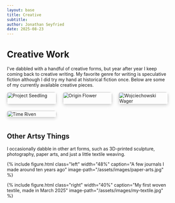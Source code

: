 ```yaml
---
layout: base
title: Creative
subtitle: 
author: Jonathan Seyfried
date: 2025-08-23
---
```


# Creative Work
I've dabbled with a handful of creative forms, but year after year I keep coming back to creative writing. My favorite genre for writing is speculative fiction although I did try my hand at historical fiction once. Below are some of my currently available creative pieces.

<div class="bookshelf">
  <a href="https://www.amazon.com/Project-Seedling-Short-Jonathan-Seyfried-ebook/dp/B0B9LNTSS6" target="_blank" rel="noopener noreferrer">
    <img src="{{ site.baseurl }}/assets/images/project-seedling.jpg" alt="Project Seedling">
  </a>
  <a href="https://www.amazon.com/Origin-Flower-Jonathan-Seyfried-ebook/dp/B09XGWNH1W" target="_blank" rel="noopener noreferrer">
    <img src="{{ site.baseurl }}/assets/images/origin-flower.jpg" alt="Origin Flower">
  </a>
  <a href="https://www.amazon.com/Wojciechowski-Wager-Jonathan-Seyfried-ebook/dp/B0B3WBYTNV" target="_blank" rel="noopener noreferrer">
    <img src="{{ site.baseurl }}/assets/images/wojciechowski-wager.jpg" alt="Wojciechowski Wager">
  </a>
  <a href="https://www.amazon.com/Time-Riven-Jonathan-Seyfried-ebook/dp/B0D1P2G6B2" target="_blank" rel="noopener noreferrer">
    <img src="{{ site.baseurl }}/assets/images/time-riven.jpg" alt="Time Riven">
  </a>
</div>



<style>
.bookshelf {
  display: grid;
  grid-template-columns: repeat(auto-fit, minmax(150px, 1fr));
  gap: 20px;
  max-width: 1100px;
  margin: 0 auto;
}
.bookshelf a {
  display: block;
  transition: transform 0.2s ease;
}
.bookshelf a:hover {
  transform: scale(1.05);
}
.bookshelf img {
  width: 100%;
  height: auto;
  border-radius: 8px;
  box-shadow: 0 4px 10px rgba(0,0,0,0.15);
}
</style>

<br style="clear: both">

## Other Artsy Things
I occasionally dabble in other art forms, such as 3D-printed sculpture, photography, paper arts, and just a little textile weaving.

{% include figure.html
  class="left"
  width="48%"
  caption="A few journals I made around ten years ago"
  image-path="/assets/images/paper-arts.jpg"
%}

{% include figure.html
  class="right"
  width="40%"
  caption="My first woven textile, made in March 2025"
  image-path="/assets/images/my-textile.jpg"
%}

<br style="clear: both">
